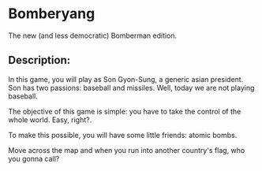 
# Bomberyang

The new (and less democratic) Bomberman edition.

## Description:

<p> In this game, you will play as Son Gyon-Sung, a generic asian president. Son has two passions: baseball and missiles. Well, today we are not playing baseball. <p>

<p> The objective of this game is simple: you have to take the control of the whole world. Easy, right?. <br>

To make this possible, you will have some little friends: atomic bombs. <br>

Move across the map and when you run into another country's flag, who you gonna call? </p>